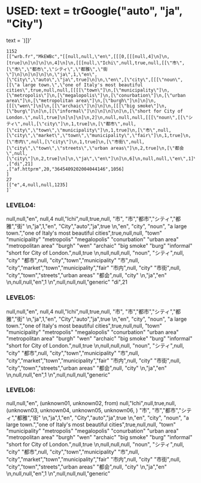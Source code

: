 # USED: text = trGoogle("auto", "ja", "City")

text = `)]}'

	1152
	[["wrb.fr","MkEWBc","[[null,null,\"en\",[[[0,[[[null,4]\n]\n,[true]\n]\n]\n]\n,4]\n]\n,[[[null,\"Ichi\",null,true,null,[[\"市\",[\"市\",\"都市\",\"シティ\",\"都雅\",\"街\"]\n]\n]\n]\n]\n,\"ja\",1,\"en\",[\"City\",\"auto\",\"ja\",true]\n]\n,\"en\",[\"city\",[[[\"noun\",[[\"a large town.\",\"one of Italy's most beautiful cities\",true,null,null,[[[[\"town\"]\n,[\"municipality\"]\n,[\"metropolis\"]\n,[\"megalopolis\"]\n,[\"conurbation\"]\n,[\"urban area\"]\n,[\"metropolitan area\"]\n,[\"burgh\"]\n]\n]\n,[[[\"wen\"]\n]\n,[[\"archaic\"]\n]\n]\n,[[[\"big smoke\"]\n,[\"burg\"]\n]\n,[[\"informal\"]\n]\n]\n]\n]\n,[\"short for City of London.\",null,true]\n]\n]\n]\n,2]\n,null,null,null,[[[\"noun\",[[\"シティ\",null,[\"city\"]\n,1,true]\n,[\"都市\",null,[\"city\",\"town\",\"municipality\"]\n,1,true]\n,[\"市\",null,[\"city\",\"market\",\"town\",\"municipality\",\"fair\"]\n,1,true]\n,[\"市内\",null,[\"city\"]\n,1,true]\n,[\"市街\",null,[\"city\",\"town\",\"streets\",\"urban areas\"]\n,2,true]\n,[\"都会\",null,[\"city\"]\n,2,true]\n]\n,\"ja\",\"en\"]\n]\n,6]\n,null,null,\"en\",1]\n]\n",null,null,null,"generic"]
	,["di",21]
	,["af.httprm",20,"3645409202004044146",1056]
	]
	27
	[["e",4,null,null,1235]
	]`










### LEVEL04:

null,null,\"en\",
null,4
null,\"Ichi\",null,true,null,
\"市\",
\"市\",\"都市\",\"シティ\",\"都雅\",\"街\"
\n,\"ja\",1,\"en\",
\"City\",\"auto\",\"ja\",true
\n,\"en\",
\"city\",
\"noun\",
\"a large town.\",\"one of Italy's most beautiful cities\",true,null,null,
\"town\"
\"municipality\"
\"metropolis\"
\"megalopolis\"
\"conurbation\"
\"urban area\"
\"metropolitan area\"
\"burgh\"
\"wen\"
\"archaic\"
\"big smoke\"
\"burg\"
\"informal\"
\"short for City of London.\",null,true
\n,null,null,null,
\"noun\",
\"シティ\",null,
\"city\"
\"都市\",null,
\"city\",\"town\",\"municipality\"
\"市\",null,
\"city\",\"market\",\"town\",\"municipality\",\"fair\"
\"市内\",null,
\"city\"
\"市街\",null,
\"city\",\"town\",\"streets\",\"urban areas\"
\"都会\",null,
\"city\"
\n,\"ja\",\"en\"
\n,null,null,\"en\",1
\n",null,null,null,"generic"
"di",21



### LEVEL05: 

null,null,\"en\",
null,4
null,\"Ichi\",null,true,null,
\"市\",
\"市\",\"都市\",\"シティ\",\"都雅\",\"街\"
\n,\"ja\",1,\"en\",
\"City\",\"auto\",\"ja\",true
\n,\"en\",
\"city\",
\"noun\",
\"a large town.\",\"one of Italy's most beautiful cities\",true,null,null,
\"town\"
\"municipality\"
\"metropolis\"
\"megalopolis\"
\"conurbation\"
\"urban area\"
\"metropolitan area\"
\"burgh\"
\"wen\"
\"archaic\"
\"big smoke\"
\"burg\"
\"informal\"
\"short for City of London.\",null,true
\n,null,null,null,
\"noun\",
\"シティ\",null,
\"city\"
\"都市\",null,
\"city\",\"town\",\"municipality\"
\"市\",null,
\"city\",\"market\",\"town\",\"municipality\",\"fair\"
\"市内\",null,
\"city\"
\"市街\",null,
\"city\",\"town\",\"streets\",\"urban areas\"
\"都会\",null,
\"city\"
\n,\"ja\",\"en\"
\n,null,null,\"en\",1
\n",null,null,null,"generic"



### LEVEL06: 

null,null,\"en\", (unknown01, unknown02, from)
null,\"Ichi\",null,true,null, (unknown03, unknown04, unknown05, unknown06, )
\"市\",
\"市\",\"都市\",\"シティ\",\"都雅\",\"街\"
\n,\"ja\",1,\"en\",
\"City\",\"auto\",\"ja\",true
\n,\"en\",
\"city\",
\"noun\",
\"a large town.\",\"one of Italy's most beautiful cities\",true,null,null,
\"town\"
\"municipality\"
\"metropolis\"
\"megalopolis\"
\"conurbation\"
\"urban area\"
\"metropolitan area\"
\"burgh\"
\"wen\"
\"archaic\"
\"big smoke\"
\"burg\"
\"informal\"
\"short for City of London.\",null,true
\n,null,null,null,
\"noun\",
\"シティ\",null,
\"city\"
\"都市\",null,
\"city\",\"town\",\"municipality\"
\"市\",null,
\"city\",\"market\",\"town\",\"municipality\",\"fair\"
\"市内\",null,
\"city\"
\"市街\",null,
\"city\",\"town\",\"streets\",\"urban areas\"
\"都会\",null,
\"city\"
\n,\"ja\",\"en\"
\n,null,null,\"en\",1
\n",null,null,null,"generic"
